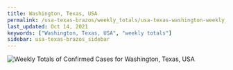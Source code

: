 ```yaml
---
title: Washington, Texas, USA
permalink: /usa-texas-brazos/weekly_totals/usa-texas-washington-weekly_totals.html
last_updated: Oct 14, 2021
keywords: ["Washington, Texas, USA", "weekly totals"]
sidebar: usa-texas-brazos_sidebar
---
```


![Weekly Totals of Confirmed Cases for Washington, Texas, USA](/covid_tracker/images/graphs/usa-texas-washington-weekly_totals_graph.png)

